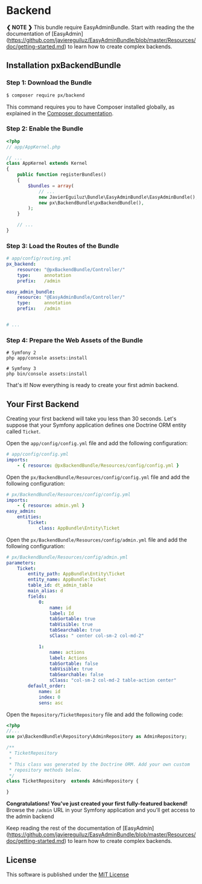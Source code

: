 # Backend
**❮ NOTE ❯** This bundle require EasyAdminBundle.
Start with reading the the documentation of [EasyAdmin] (https://github.com/javiereguiluz/EasyAdminBundle/blob/master/Resources/doc/getting-started.md) to learn how to create complex backends.


Installation pxBackendBundle
------------

### Step 1: Download the Bundle

```bash
$ composer require px/backend
```

This command requires you to have Composer installed globally, as explained
in the [Composer documentation](https://getcomposer.org/doc/00-intro.md).

### Step 2: Enable the Bundle

```php
<?php
// app/AppKernel.php

// ...
class AppKernel extends Kernel
{
    public function registerBundles()
    {
        $bundles = array(
            // ...
            new JavierEguiluz\Bundle\EasyAdminBundle\EasyAdminBundle(),
            new px\BackendBundle\pxBackendBundle(),
        );
    }

    // ...
}
```

### Step 3: Load the Routes of the Bundle

```yaml
# app/config/routing.yml
px_backend:
    resource: "@pxBackendBundle/Controller/"
    type:     annotation
    prefix:   /admin

easy_admin_bundle:
    resource: "@EasyAdminBundle/Controller/"
    type:     annotation
    prefix:   /admin


# ...
```

### Step 4: Prepare the Web Assets of the Bundle

```cli
# Symfony 2
php app/console assets:install 

# Symfony 3
php bin/console assets:install
```

That's it! Now everything is ready to create your first admin backend.

Your First Backend
------------------

Creating your first backend will take you less than 30 seconds. Let's suppose
that your Symfony application defines one Doctrine ORM entity called
`Ticket`.

Open the `app/config/config.yml` file and add the following configuration:

```yaml
# app/config/config.yml
imports:
    - { resource: @pxBackendBundle/Resources/config/config.yml }
```

Open the `px/BackendBundle/Resources/config/config.yml` file and add the following configuration:

```yaml
# px/BackendBundle/Resources/config/config.yml
imports:
    - { resource: admin.yml }
easy_admin:
    entities:
        Ticket:
            class: AppBundle\Entity\Ticket
```

Open the `px/BackendBundle/Resources/config/admin.yml` file and add the following configuration:

```yaml
# px/BackendBundle/Resources/config/admin.yml
parameters:
    Ticket:
        entity_path: AppBundle\Entity\Ticket
        entity_name: AppBundle:Ticket
        table_id: dt_admin_table
        main_alias: d
        fields:
            0:
                name: id
                label: Id
                tabSortable: true
                tabVisible: true
                tabSearchable: true
                sClass: " center col-sm-2 col-md-2"

            1:
                name: actions
                label: Actions
                tabSortable: false
                tabVisible: true
                tabSearchable: false
                sClass: "col-sm-2 col-md-2 table-action center"
        default_order: 
            name: id
            index: 0
            sens: asc
```

Open the `Repository/TicketRepository` file and add the following code:

```php
<?php
//...
use px\BackendBundle\Repository\AdminRepository as AdminRepository;

/**
 * TicketRepository
 *
 * This class was generated by the Doctrine ORM. Add your own custom
 * repository methods below.
 */
class TicketRepository  extends AdminRepository {

}
```
**Congratulations! You've just created your first fully-featured backend!**
Browse the `/admin` URL in your Symfony application and you'll get access to
the admin backend

Keep reading the rest of the documentation of [EasyAdmin] (https://github.com/javiereguiluz/EasyAdminBundle/blob/master/Resources/doc/getting-started.md) to learn how to create complex backends.

License
-------

This software is published under the [MIT License](LICENSE.md)

